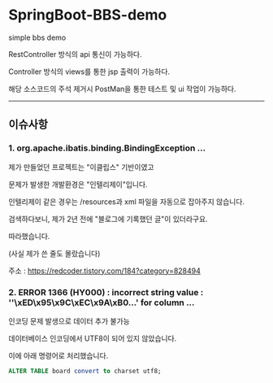 # SpringBoot-BBS-demo
simple bbs demo 

RestController 방식의 api 통신이 가능하다.

Controller 방식의 views를 통한 jsp 출력이 가능하다.

해당 소스코드의 주석 제거시
PostMan을 통한 테스트 및 ui 작업이 가능하다.

------
## 이슈사항
### 1. org.apache.ibatis.binding.BindingException ...
제가 만들었던 프로젝트는 "이클립스" 기반이였고

문제가 발생한 개발환경은 "인텔리제이"입니다.

인텔리제이 같은 경우는 /resources과 xml 파일을 자동으로 잡아주지 않습니다.

검색하다보니, 제가 2년 전에 "블로그에 기록했던 글"이 있더라구요.

따라했습니다.

(사실 제가 쓴 줄도 몰랐습니다)

주소 : https://redcoder.tistory.com/184?category=828494

### 2. ERROR 1366 (HY000) : incorrect string value : ''\xED\x95\x9C\xEC\x9A\xB0...' for column ...
인코딩 문제 발생으로 데이터 추가 불가능

데이터베이스 인코딩에서 UTF8이 되어 있지 않았습니다.

이에 아래 명령어로 처리했습니다.

```sql
ALTER TABLE board convert to charset utf8;
```
